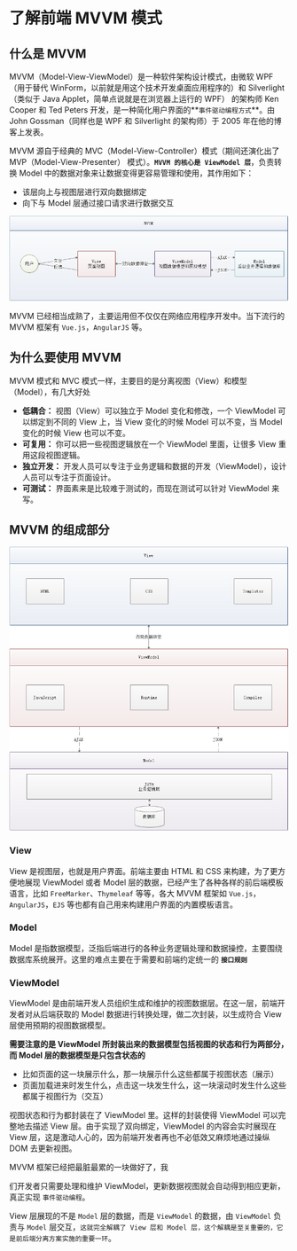 # 了解前端 MVVM 模式

## 什么是 MVVM

MVVM（Model-View-ViewModel）是一种软件架构设计模式，由微软 WPF（用于替代 WinForm，以前就是用这个技术开发桌面应用程序的）和 Silverlight（类似于 Java Applet，简单点说就是在浏览器上运行的 WPF） 的架构师 Ken Cooper 和 Ted Peters 开发，是一种简化用户界面的**`事件驱动编程方式`**。由 John Gossman（同样也是 WPF 和 Silverlight 的架构师）于 2005 年在他的博客上发表。

MVVM 源自于经典的 MVC（Model-View-Controller）模式（期间还演化出了 MVP（Model-View-Presenter） 模式）。**`MVVM 的核心是 ViewModel 层`**，负责转换 Model 中的数据对象来让数据变得更容易管理和使用，其作用如下：

- 该层向上与视图层进行双向数据绑定
- 向下与 Model 层通过接口请求进行数据交互

![02-001](../../../static/zh/js/vue/02-001.png)

MVVM 已经相当成熟了，主要运用但不仅仅在网络应用程序开发中。当下流行的 MVVM 框架有 `Vue.js`，`AngularJS` 等。

## 为什么要使用 MVVM

MVVM 模式和 MVC 模式一样，主要目的是分离视图（View）和模型（Model），有几大好处

- **低耦合：** 视图（View）可以独立于 Model 变化和修改，一个 ViewModel 可以绑定到不同的 View 上，当 View 变化的时候 Model 可以不变，当 Model 变化的时候 View 也可以不变。
- **可复用：** 你可以把一些视图逻辑放在一个 ViewModel 里面，让很多 View 重用这段视图逻辑。
- **独立开发：** 开发人员可以专注于业务逻辑和数据的开发（ViewModel），设计人员可以专注于页面设计。
- **可测试：** 界面素来是比较难于测试的，而现在测试可以针对 ViewModel 来写。

## MVVM 的组成部分

![02-002](../../../static/zh/js/vue/02-002.png)

### View

View 是视图层，也就是用户界面。前端主要由 HTML 和 CSS 来构建，为了更方便地展现 ViewModel 或者 Model 层的数据，已经产生了各种各样的前后端模板语言，比如 `FreeMarker`、`Thymeleaf` 等等，各大 MVVM 框架如 `Vue.js`，`AngularJS`，`EJS` 等也都有自己用来构建用户界面的内置模板语言。

### Model

Model 是指数据模型，泛指后端进行的各种业务逻辑处理和数据操控，主要围绕数据库系统展开。这里的难点主要在于需要和前端约定统一的 **`接口规则`**

### ViewModel

ViewModel 是由前端开发人员组织生成和维护的视图数据层。在这一层，前端开发者对从后端获取的 Model 数据进行转换处理，做二次封装，以生成符合 View 层使用预期的视图数据模型。

**需要注意的是 ViewModel 所封装出来的数据模型包括视图的状态和行为两部分，而 Model 层的数据模型是只包含状态的**

- 比如页面的这一块展示什么，那一块展示什么这些都属于视图状态（展示）
- 页面加载进来时发生什么，点击这一块发生什么，这一块滚动时发生什么这些都属于视图行为（交互）

视图状态和行为都封装在了 ViewModel 里。这样的封装使得 ViewModel 可以完整地去描述 View 层。由于实现了双向绑定，ViewModel 的内容会实时展现在 View 层，这是激动人心的，因为前端开发者再也不必低效又麻烦地通过操纵 DOM 去更新视图。


MVVM 框架已经把最脏最累的一块做好了，我

们开发者只需要处理和维护 ViewModel，更新数据视图就会自动得到相应更新，真正实现 `事件驱动编程`。

View 层展现的不是 `Model` 层的数据，而是 `ViewModel` 的数据，由 `ViewModel` 负责与 `Model` 层交互，`这就完全解耦了 View 层和 Model 层，这个解耦是至关重要的，它是前后端分离方案实施的重要一环`。